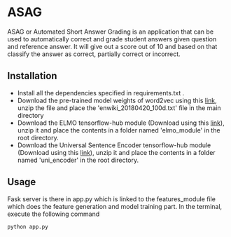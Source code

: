 # ASAG

ASAG or Automated Short Answer Grading is an application that can be used to automatically correct and grade student answers given question and reference answer. It will give out a score out of 10 and based on that classify the answer as correct, partially correct or incorrect.

## Installation

- Install all the dependencies specified in requirements.txt .
- Download the pre-trained model weights of word2vec using this [link](http://wikipedia2vec.s3.amazonaws.com/models/en/2018-04-20/enwiki_20180420_100d.txt.bz2), unzip the file and place the 'enwiki_20180420_100d.txt' file in the main directory
- Download the ELMO tensorflow-hub module (Download using this [link](https://tfhub.dev/google/elmo/2?tf-hub-format=compressed)), unzip it and place the contents in a folder named 'elmo_module' in the root directory. 
- Download the Universal Sentence Encoder tensorflow-hub module (Download using this [link](https://tfhub.dev/google/universal-sentence-encoder/2?tf-hub-format=compressed)), unzip it and place the contents in a folder named 'uni_encoder' in the root directory.


## Usage

Fask server is there in app.py which is linked to the features_module file which does the feature generation and model training part.
In the terminal, execute the following command

```
python app.py
```

